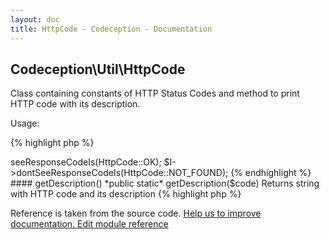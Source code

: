 ```yaml
---
layout: doc
title: HttpCode - Codeception - Documentation
---
```



## Codeception\Util\HttpCode



Class containing constants of HTTP Status Codes
and method to print HTTP code with its description.

Usage:

{% highlight php %}

<?php
use \Codeception\Util\HttpCode;

// using REST, PhpBrowser, or any Framework module
$I->seeResponseCodeIs(HttpCode::OK);
$I->dontSeeResponseCodeIs(HttpCode::NOT_FOUND);

{% endhighlight %}




#### getDescription()

 *public static* getDescription($code) 

Returns string with HTTP code and its description

{% highlight php %}

<?php
HttpCode::getDescription(200); // '200 (OK)'
HttpCode::getDescription(401); // '401 (Unauthorized)'

{% endhighlight %}

 * `param` $code
 * `return` mixed

[See source](https://github.com/Codeception/Codeception/blob/3.0/src/Codeception/Util/HttpCode.php#L155)

<p>&nbsp;</p><div class="alert alert-warning">Reference is taken from the source code. <a href="https://github.com/Codeception/Codeception/blob/3.0/src//Codeception/Util/HttpCode.php">Help us to improve documentation. Edit module reference</a></div>
